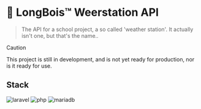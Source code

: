# 🔎 LongBois™️ Weerstation API
> The API for a school project, a so called 'weather station'. It actually isn't one, but that's the name..

> [!CAUTION]
> This project is still in development, and is not yet ready for production, nor is it ready for use.

## Stack
![laravel](https://img.shields.io/badge/-laravel-000?style=for-the-badge&logo=laravel)
![php](https://img.shields.io/badge/-php-000?style=for-the-badge&logo=php)
![mariadb](https://img.shields.io/badge/-mariadb-000?style=for-the-badge&logo=mariadb)
